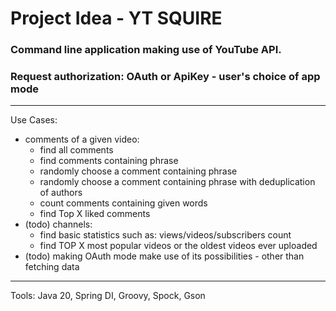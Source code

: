 # Project Idea - YT SQUIRE

### Command line application making use of YouTube API. 
### Request authorization: OAuth or ApiKey - user's choice of app mode

---

Use Cases:
- comments of a given video:
    - find all comments
    - find comments containing phrase
    - randomly choose a comment containing phrase
    - randomly choose a comment containing phrase with deduplication of authors
    - count comments containing given words
    - find Top X liked comments
- (todo) channels:
    - find basic statistics such as: views/videos/subscribers count
    - find TOP X most popular videos or the oldest videos ever uploaded
- (todo) making OAuth mode make use of its possibilities - other than fetching data

---

Tools: Java 20, Spring DI, Groovy, Spock, Gson